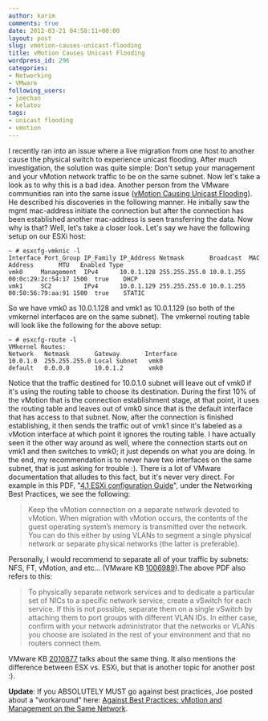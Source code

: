 ```yaml
---
author: karim
comments: true
date: 2012-03-21 04:58:11+00:00
layout: post
slug: vmotion-causes-unicast-flooding
title: vMotion Causes Unicast Flooding
wordpress_id: 296
categories:
- Networking
- VMware
following_users:
- joechan
- kelatov
tags:
- unicast flooding
- vmotion
---
```


I recently ran into an issue where a live migration from one host to another cause the physical switch to experience unicast flooding. After much investigation, the solution was quite simple: Don't setup your management and your vMotion network traffic to be on the same subnet. Now let's take a look as to why this is a bad idea. Another person from the VMware communities ran into the same issue ([vMotion Causing Unicast Flooding](http://communities.vmware.com/thread/306862)). He described his discoveries in the following manner. He initially saw the mgmt mac-address initiate the connection but after the connection has been established another mac-address is seen transferring the data. Now why is that? Well, let's take a closer look. Let's say we have the following setup on our ESXi host:

    
    ~ # esxcfg-vmknic -l
    Interface Port_Group IP_Family IP_Address Netmask       Broadcast  MAC Address       MTU   Enabled Type
    vmk0     Management  IPv4      10.0.1.128 255.255.255.0 10.0.1.255 00:0c:29:2c:54:17 1500  true    DHCP
    vmk1     SC2         IPv4      10.0.1.129 255.255.255.0 10.0.1.255 00:50:56:79:aa:91 1500  true    STATIC


So we have vmk0 as 10.0.1.128 and vmk1 as 10.0.1.129 (so both of the vmkernel interfaces are on the same subnet). The vmkernel routing table will look like the following for the above setup:

    
    ~ # esxcfg-route -l
    VMkernel Routes:
    Network   Netmask       Gateway       Interface
    10.0.1.0  255.255.255.0 Local Subnet   vmk0
    default   0.0.0.0       10.0.1.2       vmk0


Notice that the traffic destined for 10.0.1.0 subnet will leave out of vmk0 if it's using the routing table to choose its destination. During the first 10% of the vMotion that is the connection establishment stage, at that point, it uses the routing table and leaves out of vmk0 since that is the default interface that has access to that subnet. Now, after the connection is finished establishing, it then sends the traffic out of vmk1 since it's labeled as a vMotion interface at which point it ignores the routing table. I have actually seen it the other way around as well, where the connection starts out on vmk1 and then switches to vmk0; it just depends on what you are doing. In the end, my recommendation is to never have two interfaces on the same subnet, that is just asking for trouble :). There is a lot of VMware documentation that alludes to this fact, but it's never very direct. For example in this PDF, "[4.1 ESXi configuration Guide](http://www.vmware.com/pdf/vsphere4/r41/vsp_41_esxi_server_config.pdf)", under the Networking Best Practices, we see the following:


> Keep the vMotion connection on a separate network devoted to vMotion. When migration with vMotion
occurs, the contents of the guest operating system’s memory is transmitted over the network. You can do this either by using VLANs to segment a single physical network or separate physical networks (the latter is preferable).


Personally, I would recommend to separate all of your traffic by subnets: NFS, FT, vMotion, and etc... (VMware KB [1006989](http://kb.vmware.com/kb/1006989)).The above PDF also refers to this:


> To physically separate network services and to dedicate a particular set of NICs to a specific network
service, create a vSwitch for each service. If this is not possible, separate them on a single vSwitch by
attaching them to port groups with different VLAN IDs. In either case, confirm with your network
administrator that the networks or VLANs you choose are isolated in the rest of your environment and
that no routers connect them.


VMware KB [2010877](http://kb.vmware.com/kb/2010877) talks about the same thing. It also mentions the difference between ESX vs. ESXi, but that is another topic for another post :).

**Update**: If you ABSOLUTELY MUST go against best practices, Joe posted about a "workaround" here: [Against Best Practices: vMotion and Management on the Same Network](http://virtuallyhyper.com/2012/04/against-best-practices-vmotion-and-management-on-the-same-network/).


